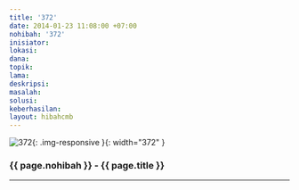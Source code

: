 ```yaml
---
title: '372'
date: 2014-01-23 11:08:00 +07:00
nohibah: '372'
inisiator:
lokasi:
dana:
topik:
lama:
deskripsi:
masalah:
solusi:
keberhasilan:
layout: hibahcmb
---
```


![372](/static/img/hibahcmb/372.png){: .img-responsive }{: width="372" }

### {{ page.nohibah }} - {{ page.title }}

---
